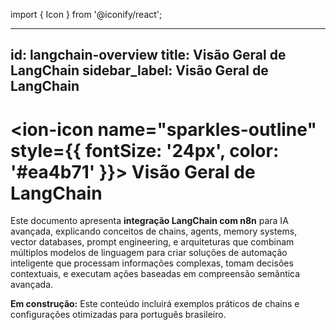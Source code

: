 import { Icon } from '@iconify/react';

---

id: langchain-overview
title: Visão Geral de LangChain
sidebar_label: Visão Geral de LangChain
---

# <ion-icon name="sparkles-outline" style={{ fontSize: '24px', color: '#ea4b71' }}></ion-icon> Visão Geral de LangChain

Este documento apresenta **integração LangChain com n8n** para IA avançada, explicando conceitos de chains, agents, memory systems, vector databases, prompt engineering, e arquiteturas que combinam múltiplos modelos de linguagem para criar soluções de automação inteligente que processam informações complexas, tomam decisões contextuais, e executam ações baseadas em compreensão semântica avançada.

**Em construção:** Este conteúdo incluirá exemplos práticos de chains e configurações otimizadas para português brasileiro.

